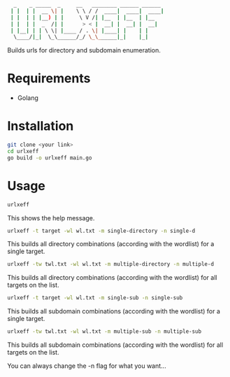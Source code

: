 ```bash
  _    _ _____  _     __   ________ ______ ______ 
 | |  | |  __ \| |    \ \ / /  ____|  ____|  ____|
 | |  | | |__) | |     \ V /| |__  | |__  | |__   
 | |  | |  _  /| |      > < |  __| |  __| |  __|  
 | |__| | | \ \| |____ / . \| |____| |    | |     
  \____/|_|  \_\______/_/ \_\______|_|    |_|     
```
Builds urls for directory and subdomain enumeration.

# Requirements
- Golang

# Installation

```bash
git clone <your link>
cd urlxeff
go build -o urlxeff main.go
```

# Usage

```bash
urlxeff
```
This shows the help message.

```bash
urlxeff -t target -wl wl.txt -m single-directory -n single-d
```
This builds all directory combinations (according with the wordlist) for a single target.

```bash
urlxeff -tw twl.txt -wl wl.txt -m multiple-directory -n multiple-d
```
This builds all directory combinations (according with the wordlist) for all targets on the list.

```bash
urlxeff -t target -wl wl.txt -m single-sub -n single-sub
```
This builds all subdomain combinations (according with the wordlist) for a single target.

```bash
urlxeff -tw twl.txt -wl wl.txt -m multiple-sub -n multiple-sub
```
This builds all subdomain combinations (according with the wordlist) for all targets on the list.

You can always change the -n flag for what you want...
